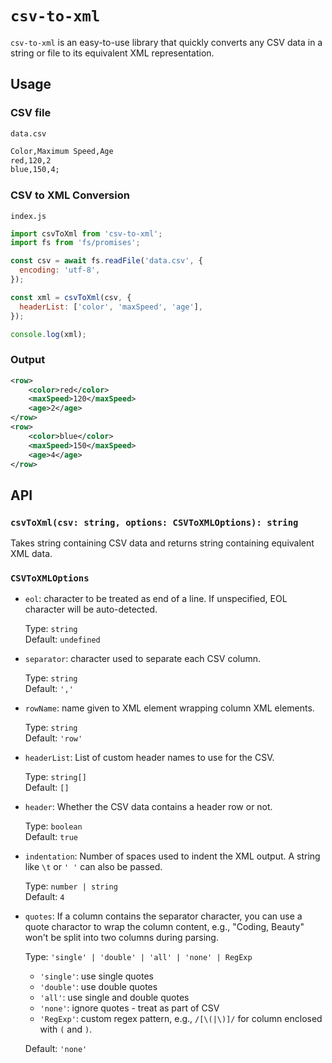 # `csv-to-xml`

`csv-to-xml` is an easy-to-use library that quickly converts any CSV data in a string or file to its equivalent XML representation.

## Usage

### CSV file

`data.csv`

```txt
Color,Maximum Speed,Age
red,120,2
blue,150,4;
```

### CSV to XML Conversion

`index.js`

```js
import csvToXml from 'csv-to-xml';
import fs from 'fs/promises';

const csv = await fs.readFile('data.csv', {
  encoding: 'utf-8',
});

const xml = csvToXml(csv, {
  headerList: ['color', 'maxSpeed', 'age'],
});

console.log(xml);
```

### Output

```xml
<row>
    <color>red</color>
    <maxSpeed>120</maxSpeed>
    <age>2</age>
</row>
<row>
    <color>blue</color>
    <maxSpeed>150</maxSpeed>
    <age>4</age>
</row>
```

## API

### `csvToXml(csv: string, options: CSVToXMLOptions): string`

Takes string containing CSV data and returns string containing equivalent XML data.

### `CSVToXMLOptions`

- `eol`: character to be treated as end of a line. If unspecified, EOL character will be auto-detected.

  Type: `string`\
  Default: `undefined`

- `separator`: character used to separate each CSV column.

  Type: `string`\
  Default: `','`

- `rowName`: name given to XML element wrapping column XML elements.

  Type: `string`\
  Default: `'row'`

- `headerList`: List of custom header names to use for the CSV.

  Type: `string[]`\
  Default: `[]`

- `header`: Whether the CSV data contains a header row or not.

  Type: `boolean`\
  Default: `true`

- `indentation`: Number of spaces used to indent the XML output. A string like `\t` or `' '` can also be passed.

  Type: `number | string`\
  Default: `4`

- `quotes`: If a column contains the separator character, you can use a quote charactor to wrap the column content, e.g., "Coding, Beauty" won't be split into two columns during parsing.

  Type: `'single' | 'double' | 'all' | 'none' | RegExp`

  - `'single'`: use single quotes
  - `'double'`: use double quotes
  - `'all'`: use single and double quotes
  - `'none'`: ignore quotes - treat as part of CSV
  - `'RegExp'`: custom regex pattern, e.g., `/[\(|\)]/` for column enclosed with `(` and `)`.

  Default: `'none'`
